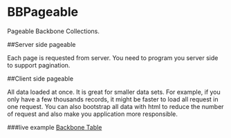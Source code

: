 BBPageable
=====================

Pageable Backbone Collections.

##Server side pageable

Each page is requested from server. You need to program you server side to
support pagination.


##Client side pageable

All data loaded at once. It is great for smaller data sets. For example, if you
only have a few thousands records, it might be faster to load all request in one
request. You can also bootstrap all data with html to reduce the number of
request and also make you application more responsible.

###live example
[Backbone Table](http://bbtable.aws.af.cm/#!)

